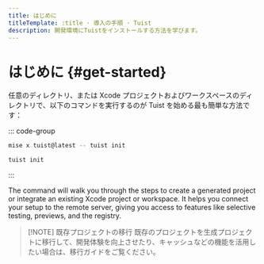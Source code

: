 ```yaml
---
title: はじめに
titleTemplate: :title · 導入の手順 · Tuist
description: 開発環境にTuistをインストールする方法を学びます。
---
```


# はじめに {#get-started}

任意のディレクトリ、または Xcode プロジェクトおよびワークスペースのディレクトリで、以下のコマンドを実行するのが Tuist を始める最も簡単な方法です：

::: code-group

```bash [Mise]
mise x tuist@latest -- tuist init
```

```bash [Global Tuist (Homebrew)]
tuist init
```

:::

The command will walk you through the steps to <LocalizedLink href="/guides/features/projects">create a generated project</LocalizedLink> or integrate an existing Xcode project or workspace. It helps you connect your setup to the remote server, giving you access to features like <LocalizedLink href="/guides/features/selective-testing">selective testing</LocalizedLink>, <LocalizedLink href="/guides/features/previews">previews</LocalizedLink>, and the <LocalizedLink href="/guides/features/registry">registry</LocalizedLink>.

> [!NOTE] 既存プロジェクトの移行
> 既存のプロジェクトを生成プロジェクトに移行して、開発体験を向上させたり、<LocalizedLink href="/guides/features/cache">キャッシュ</LocalizedLink>などの機能を活用したい場合は、<LocalizedLink href="/guides/features/projects/adoption/migrate/xcode-project">移行ガイド</LocalizedLink>をご覧ください。
